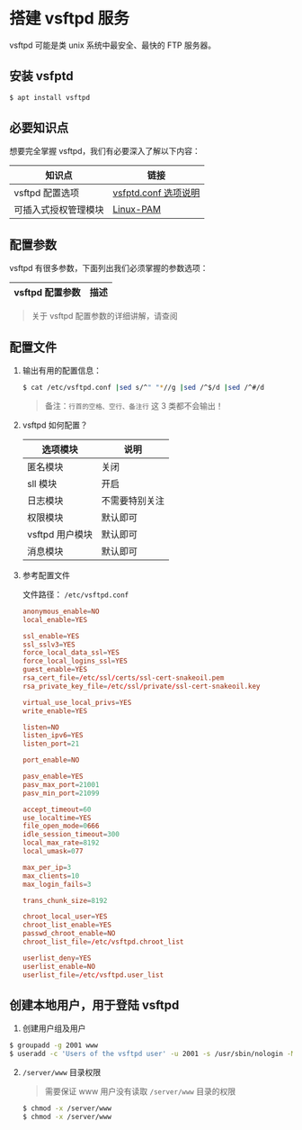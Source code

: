 # 搭建 vsftpd 服务

vsftpd 可能是类 unix 系统中最安全、最快的 FTP 服务器。

## 安装 vsfptd

```sh
$ apt install vsftpd
```

## 必要知识点

想要完全掌握 vsftpd，我们有必要深入了解以下内容：

| 知识点               | 链接                                                       |
| -------------------- | ---------------------------------------------------------- |
| vsftpd 配置选项      | [vsfptd.conf 选项说明](./manual/03-vsftpd.conf选项说明.md) |
| 可插入式授权管理模块 | [Linux-PAM](./06-PAM.md)                                   |

## 配置参数

vsftpd 有很多参数，下面列出我们必须掌握的参数选项：

| vsftpd 配置参数 | 描述 |
| --------------- | ---- |


> 关于 vsftpd 配置参数的详细讲解，请查阅

## 配置文件

1. 输出有用的配置信息：

   ```sh
   $ cat /etc/vsftpd.conf |sed s/^" "*//g |sed /^$/d |sed /^#/d
   ```

   > 备注：`行首的空格、空行、备注行` 这 3 类都不会输出！

2. vsftpd 如何配置？

   | 选项模块        | 说明           |
   | --------------- | -------------- |
   | 匿名模块        | 关闭           |
   | sll 模块        | 开启           |
   | 日志模块        | 不需要特别关注 |
   | 权限模块        | 默认即可       |
   | vsftpd 用户模块 | 默认即可       |
   | 消息模块        | 默认即可       |

3. 参考配置文件

   文件路径： `/etc/vsftpd.conf`

   ```conf
   anonymous_enable=NO
   local_enable=YES

   ssl_enable=YES
   ssl_sslv3=YES
   force_local_data_ssl=YES
   force_local_logins_ssl=YES
   guest_enable=YES
   rsa_cert_file=/etc/ssl/certs/ssl-cert-snakeoil.pem
   rsa_private_key_file=/etc/ssl/private/ssl-cert-snakeoil.key

   virtual_use_local_privs=YES
   write_enable=YES

   listen=NO
   listen_ipv6=YES
   listen_port=21

   port_enable=NO

   pasv_enable=YES
   pasv_max_port=21001
   pasv_min_port=21099

   accept_timeout=60
   use_localtime=YES
   file_open_mode=0666
   idle_session_timeout=300
   local_max_rate=8192
   local_umask=077

   max_per_ip=3
   max_clients=10
   max_login_fails=3

   trans_chunk_size=8192

   chroot_local_user=YES
   chroot_list_enable=YES
   passwd_chroot_enable=NO
   chroot_list_file=/etc/vsftpd.chroot_list

   userlist_deny=YES
   userlist_enable=NO
   userlist_file=/etc/vsftpd.user_list
   ```

## 创建本地用户，用于登陆 vsftpd

1. 创建用户组及用户

```sh
$ groupadd -g 2001 www
$ useradd -c 'Users of the vsftpd user' -u 2001 -s /usr/sbin/nologin -M -g www www
```

2. `/server/www` 目录权限

   > 需要保证 www 用户没有读取 `/server/www` 目录的权限

   ```sh
   $ chmod -x /server/www
   $ chmod -x /server/www
   ```
